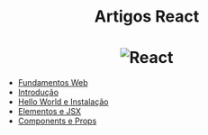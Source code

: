 <h1 align="center">Artigos React</h1>

<h1 align="center">
    <img alt="React" title="react" src="https://i.imgur.com/jgNrYhw.png"> </br>
</h1>

- [Fundamentos Web](https://github.com/the-akira/Fundamentos-React/blob/master/01_Fundamentos%20Web/O%20Protocolo%20HTTP.md)
- [Introdução](https://github.com/the-akira/Fundamentos-React/blob/master/02_Introdu%C3%A7%C3%A3o/React.md)
- [Hello World e Instalação](https://github.com/the-akira/Fundamentos-React/blob/master/03_Hello%20World%20e%20Instala%C3%A7%C3%A3o/Instala%C3%A7%C3%A3o.md)
- [Elementos e JSX](https://github.com/the-akira/Fundamentos-React/blob/master/04_Elementos%20e%20JSX/Elementos%20e%20JSX.md)
- [Components e Props](https://github.com/the-akira/Fundamentos-React/blob/master/05_Components%20e%20Props/Components%20e%20Props.md)
